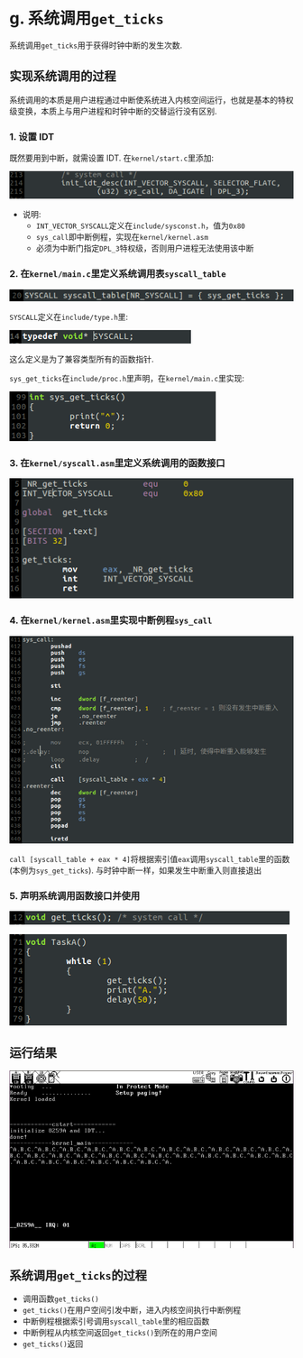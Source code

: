 # g. 系统调用`get_ticks`
系统调用`get_ticks`用于获得时钟中断的发生次数.

## 实现系统调用的过程
系统调用的本质是用户进程通过中断使系统进入内核空间运行，也就是基本的特权级变换，本质上与用户进程和时钟中断的交替运行没有区别.

### 1. 设置 IDT
既然要用到中断，就需设置 IDT. 在`kernel/start.c`里添加:

![init_idt_desc](screenshot/init_idt_desc.png)

* 说明:
    * `INT_VECTOR_SYSCALL`定义在`include/sysconst.h`，值为`0x80`
    * `sys_call`即中断例程，实现在`kernel/kernel.asm`
    * 必须为中断门指定`DPL_3`特权级，否则用户进程无法使用该中断

### 2. 在`kernel/main.c`里定义系统调用表`syscall_table`
![syscall_table](screenshot/syscall_table.png)

`SYSCALL`定义在`include/type.h`里:

![SYSCALL](screenshot/SYSCALL.png)

这么定义是为了兼容类型所有的函数指针.

`sys_get_ticks`在`include/proc.h`里声明，在`kernel/main.c`里实现:

![sys_get_ticks](screenshot/sys_get_ticks.png)

### 3. 在`kernel/syscall.asm`里定义系统调用的函数接口
![syscall.asm](screenshot/syscall.asm.png)

### 4. 在`kernel/kernel.asm`里实现中断例程`sys_call`
![sys_call](screenshot/sys_call.png)

`call [syscall_table + eax * 4]`将根据索引值`eax`调用`syscall_table`里的函数(本例为`sys_get_ticks`). 与时钟中断一样，如果发生中断重入则直接退出

### 5. 声明系统调用函数接口并使用
![func_prototype](screenshot/func_prototype.png)

![get_ticks](screenshot/get_ticks.png)

## 运行结果
![g](screenshot/g.png)

## 系统调用`get_ticks`的过程
* 调用函数`get_ticks()`
* `get_ticks()`在用户空间引发中断，进入内核空间执行中断例程
* 中断例程根据索引号调用`syscall_table`里的相应函数
* 中断例程从内核空间返回`get_ticks()`到所在的用户空间
* `get_ticks()`返回